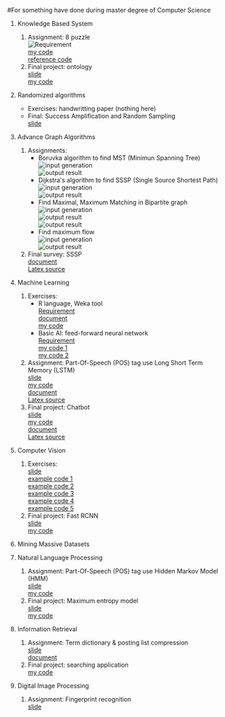 #For something have done during master degree of Computer Science

1. Knowledge Based System
    1. Assignment: 8 puzzle  
        ![Requirement](img/8puzzle.png)  
        [my code](https://drive.google.com/open?id=0B_p-lckY-aySZktLVkxQblpNVzA)  
        [reference code](https://drive.google.com/open?id=0B_p-lckY-aySaFF0SzhELU1DWUE)  
    1. Final project: ontology  
        [slide](https://drive.google.com/open?id=0B_p-lckY-aySSzZfajFfNlIxdHM)  
        [my code](https://drive.google.com/open?id=0B_p-lckY-aySbEZ6Ry02c0JTbnc)  

1. Randomized algorithms
    * Exercises: handwritting paper (nothing here)  
    * Final: Success Amplification and Random Sampling  
        [slide](https://drive.google.com/open?id=0B_p-lckY-aySZVFySU1wWGZiZkE)  

1. Advance Graph Algorithms
    1. Assignments:
        * Boruvka algorithm to find MST (Minimun Spanning Tree)  
            ![input generation](img/ex1_init.png)  
            ![output result](img/ex1_mst_only.png)  
        * Dijkstra's algorithm to find SSSP (Single Source Shortest Path)  
            ![input generation](img/ex2_init.png)  
            ![output result](img/ex2_sssp_only.png)  
        * Find Maximal, Maximum Matching in Bipartite graph  
            ![input generation](img/ex3_init.png)  
            ![output result](img/ex3_maximal.png)  
            ![output result](img/ex3_maximum.png)  
        * Find maximum flow  
            ![input generation](img/ex4_init.png)  
            ![output result](img/ex4_maxflow.png)  
    1. Final survey: SSSP  
        [document](https://drive.google.com/open?id=0B_p-lckY-aySaXpjLTdwQTNNWWM)  
        [Latex source](https://drive.google.com/open?id=0B_p-lckY-aySUHpkQmtfejUzbEU)  

1. Machine Learning
    1. Exercises:
        * R language, Weka tool  
            [Requirement](https://drive.google.com/open?id=0B_p-lckY-aySdTByWVJZM09LTVE)  
            [document](https://drive.google.com/open?id=0B_p-lckY-aySR2V0VE5OQ2ozNHc)  
            [my code](https://drive.google.com/open?id=0B_p-lckY-aySQk9wSGlfeHZfYzA)  
        * Basic AI: feed-forward neural network  
            [Requirement](https://drive.google.com/open?id=0B_p-lckY-aySRlhPOS1LSlB1UUE)  
            [my code 1](https://drive.google.com/open?id=0B_p-lckY-aySUUpRT1VrLXhyX1E)  
            [my code 2](https://drive.google.com/open?id=0B_p-lckY-aySc19pbWlyeTlIRlk)  
    1. Assignment: Part-Of-Speech (POS) tag use Long Short Term Memory (LSTM)  
        [slide](https://drive.google.com/open?id=0B_p-lckY-aySd1NmenVtUTVTZUU)  
        [my code](https://drive.google.com/open?id=0B_p-lckY-aySaC1zOHR4Z0RudW8)  
        [document](https://drive.google.com/open?id=0B_p-lckY-aySXzAwZnBXMk9WMzQ)  
        [Latex source](https://drive.google.com/open?id=0B_p-lckY-aySV0Z3c1gwYklwaDg)  
    1. Final project: Chatbot  
        [slide](https://drive.google.com/open?id=0B_p-lckY-aySTVVCU2dHMmtqcFk)  
        [my code](https://drive.google.com/open?id=0B_p-lckY-aySM0NaZW1NUmNrRjg)  
        [document](https://drive.google.com/open?id=0B_p-lckY-ayScE8xdm02NEpTalU)  
        [Latex source](https://drive.google.com/open?id=0B_p-lckY-aySNURuMkNuWW5Gc1E)  

1. Computer Vision
    1. Exercises:  
        [slide](https://drive.google.com/open?id=0B_p-lckY-aySTWNHSFN2cjFJWWM)  
        [example code 1](https://drive.google.com/open?id=0B_p-lckY-aySNVJqdndXd3I5WVk)  
        [example code 2](https://drive.google.com/open?id=0B_p-lckY-aySSGpEdkZBNDY2NnM)  
        [example code 3](https://drive.google.com/open?id=0B_p-lckY-aySajEybkhvN2xweGs)  
        [example code 4](https://drive.google.com/open?id=0B_p-lckY-aySZE5nbE5uYWZKNXM)  
        [example code 5](https://drive.google.com/open?id=0B_p-lckY-aySTTV2OF8wa1VoVDA)  
    1. Final project: Fast RCNN  
        [slide](https://drive.google.com/open?id=0B_p-lckY-aySSm4wM2Q3UXlWOVE)  
        [my code](link)  

1. Mining Massive Datasets

1. Natural Language Processing
    1. Assignment: Part-Of-Speech (POS) tag use Hidden Markov Model (HMM)  
        [slide](https://drive.google.com/open?id=0B_p-lckY-aySb01sUlRiWUJWZUU)  
        [my code](https://drive.google.com/open?id=0B_p-lckY-ayScnVzdnhmV1dKUDA)  
    1. Final project: Maximum entropy model  
        [slide](https://drive.google.com/open?id=1DBN6ZY9jxfj3H3_m7dokK0_EOBfMu8q2)  
        [my code](link)  

1. Information Retrieval
    1. Assignment: Term dictionary & posting list compression  
        [slide](https://drive.google.com/open?id=1cAiDYSOeMKFkO7BZldcyoBWMh6JI78HX)  
        [document](https://drive.google.com/open?id=167D1DA7uf9A3dGs3MY5VX8cev-cGffrF)  
    1. Final project: searching application  
        [my code](https://github.com/tthuanst/tdt_ir)  

1. Digital Image Processing
    1. Assignment: Fingerprint recognition  
        [slide](https://drive.google.com/open?id=1TuvWdM-sEQS4NaC77dGX7HT0MNeAaKS8)
